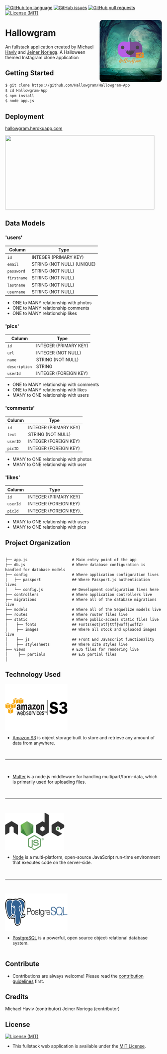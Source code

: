 
[![GitHub top language](https://img.shields.io/github/languages/top/Hallowgram/Hallowgram-App.svg?colorB=EFDF70&style=plastic)](https://github.com/Hallowgram/Hallowgram-App)
[![GitHub issues](https://img.shields.io/github/issues/Hallowgram/Hallowgram-App.svg?&colorB=ff0000&style=plastic)](https://github.com/Hallowgram/Hallowgram-App/issues)
[![GitHub pull requests](https://img.shields.io/github/issues-pr/Hallowgram/Hallowgram-App.svg?colorB=1FBF14&style=plastic)](https://github.com/Hallowgram/Hallowgram-App/pulls)
[![License (MIT)](https://img.shields.io/badge/license-MIT-blue.svg?style=plastic)](https://opensource.org/licenses/MIT)

<img src="static/images/HallowGram.png" align="right" alt="Hallowgram Logo" width="200" height="200" overflow="hidden" />

# Hallowgram

An fullstack application created by [Michael Haviv](https://github.com/mhaviv) and [Jeiner Noriega](https://github.com/bigal2331). A Halloween themed Instagram clone application

## Getting Started

```bash
$ git clone https://github.com/Hallowgram/Hallowgram-App
$ cd Hallowgram-App
$ npm install
$ node app.js
```

## Deployment

[hallowgram.herokuapp.com](hallowgram.herokuapp.com)

<p>
	<img src= "https://media.giphy.com/media/3ohjV8gHjRALwZNDi0/giphy.gif" width="480" height="238">
</p>


## Data Models

### 'users'

| Column                | Type                	          |
|-----------------------|---------------------------------|
|`id`                   | INTEGER (PRIMARY KEY)           |
|`email`             	| STRING (NOT NULL) (UNIQUE)      |
|`password`             | STRING (NOT NULL)               |
|`firstname`            | STRING (NOT NULL)               |
|`lastname`             | STRING (NOT NULL)               |
|`username`             | STRING (NOT NULL)               |

* ONE to MANY relationship with photos
* ONE to MANY relationship comments
* ONE to MANY relationship likes

### 'pics'

| Column                | Type                            |
|-----------------------|---------------------------------|
|`id`                   | INTEGER (PRIMARY KEY)           |
|`url`                	| INTEGER (NOT NULL)              |
|`name`         		| STRING (NOT NULL)               |
|`description`          | STRING                          |
|`userId`          		| INTEGER (FOREIGN KEY)           |

* ONE to MANY relationship with comments
* ONE to MANY relationship with likes
* MANY to ONE relationship with users

### 'comments'

| Column                | Type                            |
|-----------------------|---------------------------------|
|`id`                   | INTEGER (PRIMARY KEY)           |
|`text`                 | STRING (NOT NULL)               |
|`userID`               | INTEGER (FOREIGN KEY)           |
|`picID`                | INTEGER (FOREIGN KEY)           |

* MANY to ONE relationship with photos
* MANY to ONE relationship with user

### 'likes'

| Column                | Type                            |
|-----------------------|---------------------------------|
|`id`                   | INTEGER (PRIMARY KEY)           |
|`userId`               | INTEGER (FOREIGN KEY)           |
|`picId`                | INTEGER (FOREIGN KEY).          |

* MANY to ONE relationship with users
* MANY to ONE relationship with pics


## Project Organization

```

├── app.js                    # Main entry point of the app
├── db.js 					  # Where database configuration is handled for database models
├── config                    # Where application configuration lives
│   ├── passport              ## Where Passport.js authentication lives
│   └── config.js             ## Development configuration lives here
├── controllers               # Where application controllers live
├── migrations                # Where all of the database migrations live
├── models                    # Where all of the Sequelize models live
├── routes                    # Where router files live
├── static                    # Where public-access static files live
│    ├── fonts                ## Fonts(eot|otf|ttf|woff|woff2)
│    ├── images         	  ## Where all stock and uploaded images live
│	 ├── js					  ## Front End Javascript functionality 
│	 ├── stylesheets		  ## Where site styles live
├── views					  # EJS files for rendering live 
│     ├── partials            ## EJS partial files
│

```


## Technology Used

<img src="static/images/awss3.png" align="center" width="200" height="150" /><br>

* [Amazon S3](https://aws.amazon.com/s3/) is object storage built to store and retrieve any amount of data from anywhere.
<br>

<hr>
<br>

* [Multer](https://www.npmjs.com/package/multer/) is a node.js middleware for handling multipart/form-data, which is primarily used for uploading files.
<br>

<hr>
<br>


<img src="static/images/nodejs.png" align="center" width="190" height="120" /><br>

* [Node](https://nodejs.org/en/) is a multi-platform, open-source JavaScript run-time environment that executes code on the server-side.
<br>

<hr>
<br>

<img src="static/images/postgres.png" align="center" width="200" height="120" /><br>

* [PostgreSQL](https://www.postgresql.org/) is a powerful, open source object-relational database system.
<br><br>

## Contribute
* Contributions are always welcome! Please read the [contribution guidelines](CONTRIBUTING.md) first.

## Credits

Michael Haviv (contributor)
Jeiner Noriega (contributor)

## License
[![License (MIT)](https://img.shields.io/badge/license-MIT-blue.svg?style=plastic)](https://opensource.org/licenses/MIT)

* This fullstack web application is available under the [MIT License](https://github.com/mhaviv/Hallowgram/Hallowgram-App/blob/master/LICENSE.md).
